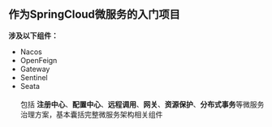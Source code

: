 ## 作为SpringCloud微服务的入门项目
**涉及以下组件：**
- Nacos
- OpenFeign
- Gateway
- Sentinel
- Seata</br>
</br>包括 **注册中心**、**配置中心**、**远程调用**、**网关**、**资源保护**、**分布式事务**等微服务治理方案，基本囊括完整微服务架构相关组件
